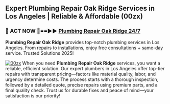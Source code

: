 ## Expert Plumbing Repair Oak Ridge Services in Los Angeles | Reliable & Affordable (00zx)  

<h3>🚿 ACT NOW 🌟==►► <a href="https://tinyurl.com/2ne6vx2x" rel="nofollow">Plumbing Repair Oak Ridge 24/7</a></h3>

**Plumbing Repair Oak Ridge** provides top-notch plumbing services in Los Angeles. From repairs to installations, enjoy free consultations + same-day service. Trusted Solutions 2025!

[![00zx](https://i.imgur.com/4PFF4AK.jpeg)](https://tinyurl.com/2ne6vx2x)
When you need **Plumbing Repair Oak Ridge** services, you want a reliable, efficient solution. Our expert plumbers in Los Angeles offer top-tier repairs with transparent pricing—factors like material quality, labor, and urgency determine costs. The process starts with a thorough inspection, followed by a detailed quote, precise repairs using premium parts, and a final quality check. Trust us for durable fixes and peace of mind—your satisfaction is our priority!